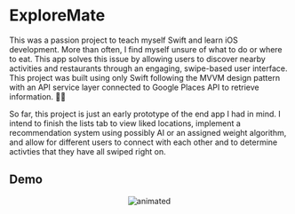 # ExploreMate
This was a passion project to teach myself Swift and learn iOS development. More than often, I find myself unsure of what to do or where to eat. This app solves this issue by allowing users to discover nearby activities and restaurants through
an engaging, swipe-based user interface. This project was built using only Swift following the MVVM design pattern with an API service layer connected to Google Places API to retrieve information.  :technologist:	

So far, this project is just an early prototype of the end app I had in mind. I intend to finish the lists tab to view liked locations, implement a recommendation system using possibly AI or an assigned weight algorithm, and allow for different users to connect with each
other and to determine activties that they have all swiped right on.
## Demo
<p align="center">
  <img src="https://github.com/Jonath4n17/ExploreMate/blob/main/ExploreMate.gif" alt="animated" />
</p>
